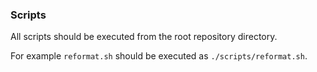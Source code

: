 ### Scripts

All scripts should be executed from the root repository directory.

For example `reformat.sh` should be executed as `./scripts/reformat.sh`.